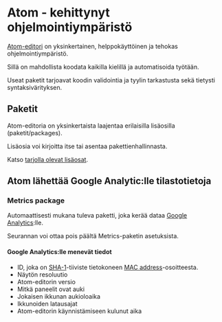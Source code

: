# Atom - kehittynyt ohjelmointiympäristö

[Atom-editori][Atom] on yksinkertainen, helppokäyttöinen ja tehokas ohjelmointiympäristö.

Sillä on mahdollista koodata kaikilla kielillä ja automatisoida työtään. 

Useat paketit tarjoavat koodin validointia ja tyylin tarkastusta sekä tietysti syntaksivärityksen.

## Paketit

Atom-editoria on yksinkertaista laajentaa erilaisilla lisäosilla (paketit/packages).

Lisäosia voi kirjoitta itse tai asentaa pakettienhallinnasta.

Katso [tarjolla olevat lisäosat][Packages].

## Atom lähettää Google Analytic:lle tilastotietoja

### Metrics package

Automaattisesti mukana tuleva paketti, joka kerää dataa [Google Analytics][GA]:lle.

Seurannan voi ottaa pois päältä Metrics-paketin asetuksista.

#### Google Analytics:lle menevät tiedot

* ID, joka on [SHA-1][SHA1]-tiiviste tietokoneen [MAC address][MAC]-osoitteesta.
* Näytön resoluutio
* Atom-editorin versio
* Mitkä paneelit ovat auki
* Jokaisen ikkunan aukioloaika
* Ikkunoiden latausajat
* Atom-editorin käynnistämiseen kulunut aika

[Atom]: https://atom.io/
[Packages]: https://github.com/atom
[GA]: http://www.google.com/analytics
[MAC]: http://en.wikipedia.org/wiki/MAC_address
[SHA1]: http://en.wikipedia.org/wiki/SHA-1
